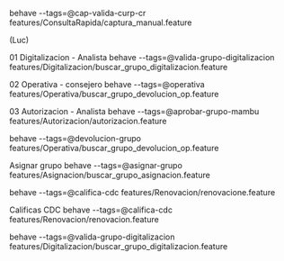 behave --tags=@cap-valida-curp-cr features/ConsultaRapida/captura_manual.feature



(Luc) 


01 Digitalizacion - Analista
    behave --tags=@valida-grupo-digitalizacion features/Digitalizacion/buscar_grupo_digitalizacion.feature


02 Operativa - consejero
    behave --tags=@operativa features/Operativa/buscar_grupo_devolucion_op.feature
 

03 Autorizacion - Analista
    behave --tags=@aprobar-grupo-mambu features/Autorizacion/autorizacion.feature



 behave --tags=@devolucion-grupo features/Operativa/buscar_grupo_devolucion_op.feature

Asignar grupo
 behave --tags=@asignar-grupo features/Asignacion/buscar_grupo_asignacion.feature




 behave --tags=@califica-cdc features/Renovacion/renovacione.feature




Calificas CDC
 behave --tags=@califica-cdc features/Renovacion/renovacion.feature




behave --tags=@valida-grupo-digitalizacion features/Digitalizacion/buscar_grupo_digitalizacion.feature

